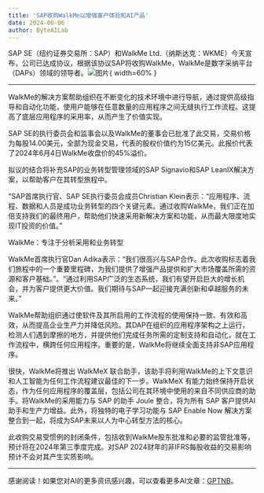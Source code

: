 ```yaml
---
title: 'SAP收购WalkMe以增强客户体验和AI产品'
date: 2024-06-06
author: ByteAILab
---
```


SAP SE（纽约证券交易所：SAP）和WalkMe Ltd.（纳斯达克：WKME）今天宣布，公司已达成协议，根据该协议SAP将收购WalkMe，WalkMe是数字采纳平台（DAPs）领域的领导者。![图片](https://ai-techpark.com/wp-content/uploads/2024/06/SAP-Acquires-960x540.jpg){ width=60% }

---
WalkMe的解决方案帮助组织在不断变化的技术环境中进行导航，通过提供高级指导和自动化功能，使用户能够在任意数量的应用程序之间无缝执行工作流程。这提高了底层应用程序的采用率，从而产生了价值实现。

SAP SE的执行委员会和监事会以及WalkMe的董事会已批准了此交易，交易价格为每股14.00美元，全部为现金交易，代表的股权价值约为15亿美元。此报价代表了2024年6月4日WalkMe收盘价的45%溢价。

拟议的结合将补充SAP的业务转型管理领域的SAP Signavio和SAP LeanIX解决方案，以帮助客户在其转型旅程中。

"SAP首席执行官、SAP SE执行委员会成员Christian Klein表示：“应用程序、流程、数据和人员是成功业务转型的四个关键元素。通过收购WalkMe，我们正在加倍支持我们的最终用户，帮助他们快速采用新解决方案和功能，从而最大限度地实现IT投资的价值。”

WalkMe：专注于分析采用和业务转型

WalkMe首席执行官Dan Adika表示：“我们很高兴与SAP合作。此次收购标志着我们旅程中的一个重要里程碑，为我们提供了增强产品提供和扩大市场覆盖所需的资源和客户基础。”。“通过利用SAP广泛的生态系统，我们有望开启巨大的增长机会，并为客户提供更大价值。我们期待与SAP一起迎接充满创新和卓越服务的未来。”

WalkMe帮助组织通过使软件及其所启用的工作流程的使用保持一致、有效和高效，从而提高企业生产力并降低风险。其DAP在组织的应用程序架构之上运行，检测人们遇到摩擦的地方，并提供他们完成任务所需的定制支持和自动化，就在工作流程中，横跨任何应用程序。重要的是，WalkMe将继续全面支持非SAP应用程序。

很快，WalkMe将推出 WalkMeX 联合助手，该助手将利用WalkMe的上下文意识和人工智能为任何工作流程建议最佳的下一步。WalkMeX 有能力始终保持开启状态，作为任何应用程序的覆盖层，包括公司在其环境中使用的来自不同供应商的助手。将WalkMe的采用能力与 SAP 的助手 Joule 整合，将为所有 SAP 客户提供AI助手和生产力增益。此外，将独特的电子学习功能与 SAP Enable Now 解决方案整合到一起，将成为SAP未来以人为中心转型方法的核心。

此收购交易受惯例的封闭条件，包括收到WalkMe股东批准和必要的监管批准等，预计将在2024年第三季度完成。对SAP 2024财年的非IFRS每股收益的交易影响预计不会对其产生实质影响。

---
感谢阅读！如果您对AI的更多资讯感兴趣，可以查看更多AI文章：[GPTNB](https://gptnb.com)。